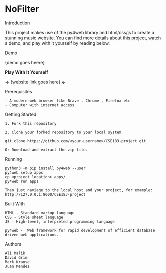 # NoFilter

Introduction

   This project makes use of the py4web library and html/css/js to create a stunning music website. You can find more details about this project, watch a demo, and play with it yourself by reading below.

Demo

   {demo goes heere}
    
**Play With It Yourself**

  **->** {website link goes here} **<-**

Prerequisites

    - A modern-web browser like Brave , Chrome , Firefox etc
    - Computer with internet access
    
Getting Started

    1. Fork this repository 

    2. Clone your forked repository to your local system 

    git clone https://github.com/<your-username>/CSE183-project.git

    Or Download and extract the zip file.

Running

    python3 -m pip install py4web --user
    py4web setup apps
    cp <project location> apps/
    py4web run apps
    
    Then just naviage to the local host and your project, for example: http://127.0.0.1:8000/CSE183-project

Built With

    HTML - Standard markup language
    CSS - Style sheet language
    JS - High-level, interpreted programming language
    
    py4web -  Web framework for rapid development of efficient database driven web applications.

Authors

    Ali Malik
    David Grim
    Mark Krause
    Juan Mendez


